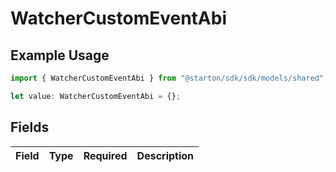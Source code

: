 # WatcherCustomEventAbi

## Example Usage

```typescript
import { WatcherCustomEventAbi } from "@starton/sdk/sdk/models/shared";

let value: WatcherCustomEventAbi = {};
```

## Fields

| Field       | Type        | Required    | Description |
| ----------- | ----------- | ----------- | ----------- |
